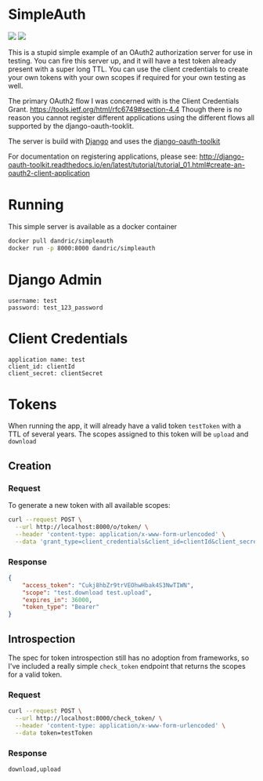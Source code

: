 # SimpleAuth

[![](https://images.microbadger.com/badges/image/dandric/simpleauth.svg)](https://microbadger.com/images/dandric/simpleauth "Get your own image badge on microbadger.com")
[![](https://images.microbadger.com/badges/version/dandric/simpleauth.svg)](https://microbadger.com/images/dandric/simpleauth "Get your own version badge on microbadger.com")


This is a stupid simple example of an OAuth2 authorization server for use in testing. You can fire this server up, and it will have a test token already present with a super long TTL. You can use the client credentials to create your own tokens with your own scopes if required for your own testing as well. 

The primary OAuth2 flow I was concerned with is the Client Credentials Grant. https://tools.ietf.org/html/rfc6749#section-4.4
Though there is no reason you cannot register different applications using the different flows all supported by the django-oauth-tooklit. 

The server is build with [Django](https://www.djangoproject.com) and uses the [django-oauth-toolkit](http://django-oauth-toolkit.readthedocs.io/en/latest/index.html)

For documentation on registering applications, please see: http://django-oauth-toolkit.readthedocs.io/en/latest/tutorial/tutorial_01.html#create-an-oauth2-client-application

# Running
This simple server is available as a docker container

```bash
docker pull dandric/simpleauth
docker run -p 8000:8000 dandric/simpleauth

```

# Django Admin

```
username: test
password: test_123_password
```

# Client Credentials
```
application name: test
client_id: clientId
client_secret: clientSecret
```


# Tokens
When running the app, it will already have a valid token `testToken` with a TTL of several years. The scopes assigned to this token will be `upload` and `download`

## Creation

### Request
To generate a new token with all available scopes:

```bash
curl --request POST \
  --url http://localhost:8000/o/token/ \
  --header 'content-type: application/x-www-form-urlencoded' \
  --data 'grant_type=client_credentials&client_id=clientId&client_secret=clientSecret'
```

### Response

```json
{
	"access_token": "Cukj8hbZr9trVEOhwHbak4S3NwTIWN",
	"scope": "test.download test.upload",
	"expires_in": 36000,
	"token_type": "Bearer"
}
```

## Introspection
The spec for token introspection still has no adoption from frameworks, so I've included a really simple `check_token` endpoint that returns the scopes for a valid token. 

### Request

```bash
curl --request POST \
  --url http://localhost:8000/check_token/ \
  --header 'content-type: application/x-www-form-urlencoded' \
  --data token=testToken
```

### Response 

```text
download,upload
```
